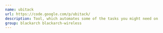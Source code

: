 ```yaml
---
name: ubitack
url: https://code.google.com/p/ubitack/
description: Tool, which automates some of the tasks you might need on a (wireless) penetration test or while you are on the go.
group: blackarch blackarch-wireless
---
```

